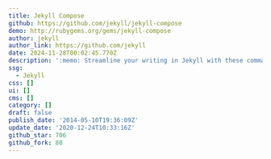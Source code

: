 ```yaml
---
title: Jekyll Compose
github: https://github.com/jekyll/jekyll-compose
demo: http://rubygems.org/gems/jekyll-compose
author: jekyll
author_link: https://github.com/jekyll
date: 2024-11-28T00:02:45.770Z
description: ':memo: Streamline your writing in Jekyll with these commands.'
ssg:
  - Jekyll
css: []
ui: []
cms: []
category: []
draft: false
publish_date: '2014-05-10T19:36:09Z'
update_date: '2020-12-24T10:33:16Z'
github_star: 706
github_fork: 80
---
```

